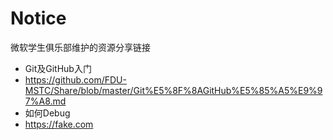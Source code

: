 # Notice

微软学生俱乐部维护的资源分享链接

- Git及GitHub入门
- https://github.com/FDU-MSTC/Share/blob/master/Git%E5%8F%8AGitHub%E5%85%A5%E9%97%A8.md
- 如何Debug
- https://fake.com
